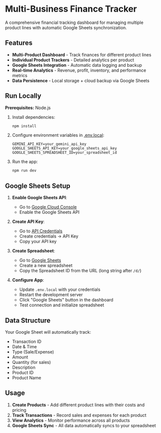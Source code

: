 # Multi-Business Finance Tracker

A comprehensive financial tracking dashboard for managing multiple product lines with automatic Google Sheets synchronization.

## Features

- **Multi-Product Dashboard** - Track finances for different product lines
- **Individual Product Trackers** - Detailed analytics per product
- **Google Sheets Integration** - Automatic data logging and backup
- **Real-time Analytics** - Revenue, profit, inventory, and performance metrics
- **Data Persistence** - Local storage + cloud backup via Google Sheets

## Run Locally

**Prerequisites:** Node.js

1. Install dependencies:
   ```bash
   npm install
   ```

2. Configure environment variables in [.env.local](.env.local):
   ```
   GEMINI_API_KEY=your_gemini_api_key
   GOOGLE_SHEETS_API_KEY=your_google_sheets_api_key
   GOOGLE_SHEETS_SPREADSHEET_ID=your_spreadsheet_id
   ```

3. Run the app:
   ```bash
   npm run dev
   ```

## Google Sheets Setup

1. **Enable Google Sheets API**:
   - Go to [Google Cloud Console](https://console.cloud.google.com/apis/library/sheets.googleapis.com)
   - Enable the Google Sheets API

2. **Create API Key**:
   - Go to [API Credentials](https://console.cloud.google.com/apis/credentials)
   - Create credentials → API Key
   - Copy your API key

3. **Create Spreadsheet**:
   - Go to [Google Sheets](https://sheets.google.com/)
   - Create a new spreadsheet
   - Copy the Spreadsheet ID from the URL (long string after `/d/`)

4. **Configure App**:
   - Update `.env.local` with your credentials
   - Restart the development server
   - Click "Google Sheets" button in the dashboard
   - Test connection and initialize spreadsheet

## Data Structure

Your Google Sheet will automatically track:
- Transaction ID
- Date & Time
- Type (Sale/Expense)
- Amount
- Quantity (for sales)
- Description
- Product ID
- Product Name

## Usage

1. **Create Products** - Add different product lines with their costs and pricing
2. **Track Transactions** - Record sales and expenses for each product
3. **View Analytics** - Monitor performance across all products
4. **Google Sheets Sync** - All data automatically syncs to your spreadsheet
